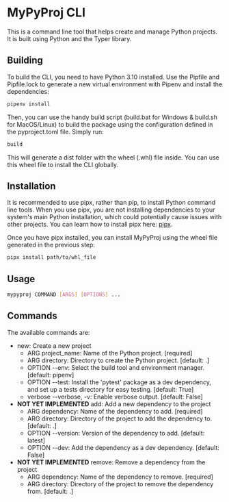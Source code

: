 # MyPyProj CLI

This is a command line tool that helps create and manage Python projects. It is built using Python and the Typer library.

## Building

To build the CLI, you need to have Python 3.10 installed. Use the Pipfile and Pipfile.lock to generate a new virtual environment with Pipenv and install the dependencies:

```bash
pipenv install
```

Then, you can use the handy build script (build.bat for Windows & build.sh for MacOS/Linux) to build the package using the configuration defined in the pyproject.toml file. Simply run:

```bash
build
```

This will generate a dist folder with the wheel (.whl) file inside. You can use this wheel file to install the CLI globally.

## Installation

It is recommended to use pipx, rather than pip, to install Python command line tools. When you use pipx, you are not installing dependencies to your system's main Python installation, which could potentially cause issues with other projects. You can learn how to install pipx here: [pipx](https://pypa.github.io/pipx/).

Once you have pipx installed, you can install MyPyProj using the wheel file generated in the previous step:

```bash
pipx install path/to/whl_file
```

## Usage

```bash
mypyproj COMMAND [ARGS] [OPTIONS] ...
```

## Commands

The available commands are:
- new: Create a new project
  - ARG project_name: Name of the Python project. [required]
  - ARG directory: Directory to create the Python project. [default: .]
  - OPTION --env: Select the build tool and environment manager. [default: pipenv]
  - OPTION --test: Install the 'pytest' package as a dev dependency, and set up a tests directory for easy testing. [default: True]
  - verbose --verbose, -v: Enable verbose output. [default: False]
- <b>NOT YET IMPLEMENTED</b> add: Add a new dependency to the project
  - ARG dependency: Name of the dependency to add. [required]
  - ARG directory: Directory of the project to add the dependency to. [default: .]
  - OPTION --version: Version of the dependency to add. [default: latest]
  - OPTION --dev: Add the dependency as a dev dependency. [default: False]
- <b>NOT YET IMPLEMENTED</b> remove: Remove a dependency from the project
  - ARG dependency: Name of the dependency to remove. [required]
  - ARG directory: Directory of the project to remove the dependency from. [default: .]